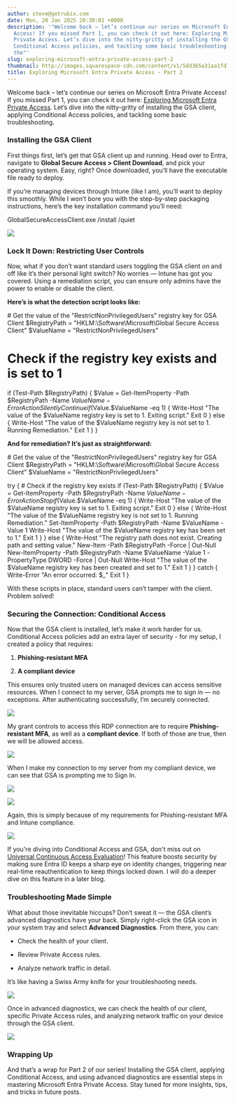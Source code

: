 ```yaml
---
author: steve@getrubix.com
date: Mon, 20 Jan 2025 20:30:01 +0000
description: '"Welcome back – let’s continue our series on Microsoft Entra Private
  Access! If you missed Part 1, you can check it out here: Exploring Microsoft Entra
  Private Access. Let’s dive into the nitty-gritty of installing the GSA client, applying
  Conditional Access policies, and tackling some basic troubleshooting.Installing
  the"'
slug: exploring-microsoft-entra-private-access-part-2
thumbnail: http://images.squarespace-cdn.com/content/v1/5dd365a31aa1fd743bc30b8e/1737404546350-LRXZWMDVXFSOMJQRMZVQ/Electric_Digital_Globe_Entra_Access_Blog.jpg
title: Exploring Microsoft Entra Private Access - Part 2
---
```


Welcome back – let’s continue our series on Microsoft Entra Private Access! If you missed Part 1, you can check it out here: [Exploring Microsoft Entra Private Access](https://www.getrubix.com/blog/exploring-microsoft-entra-private-access). Let’s dive into the nitty-gritty of installing the GSA client, applying Conditional Access policies, and tackling some basic troubleshooting.

### **Installing the GSA Client**

First things first, let’s get that GSA client up and running. Head over to Entra, navigate to **Global Secure Access > Client Download**, and pick your operating system. Easy, right? Once downloaded, you’ll have the executable file ready to deploy.

If you’re managing devices through Intune (like I am), you’ll want to deploy this smoothly. While I won’t bore you with the step-by-step packaging instructions, here’s the key installation command you’ll need:

GlobalSecureAccessClient.exe /install /quiet

![](https://getrubixsitecms.blob.core.windows.net/public-assets/content/v1/5dd365a31aa1fd743bc30b8e/fb911675-13c5-4947-8755-6b621604a760/epa_part2_1.png)

### **Lock It Down: Restricting User Controls**

Now, what if you don’t want standard users toggling the GSA client on and off like it’s their personal light switch? No worries — Intune has got you covered. Using a remediation script, you can ensure only admins have the power to enable or disable the client.

**Here’s is what the detection script looks like:**

\# Get the value of the "RestrictNonPrivilegedUsers" registry key for GSA Client
$RegistryPath = "HKLM:\\Software\\Microsoft\\Global Secure Access Client"
$ValueName = "RestrictNonPrivilegedUsers"

# Check if the registry key exists and is set to 1
if (Test-Path $RegistryPath) {
    $Value = Get-ItemProperty -Path $RegistryPath -Name $ValueName -ErrorAction SilentlyContinue
    if ($Value.$ValueName -eq 1) {
        Write-Host "The value of the $ValueName registry key is set to 1. Exiting script."
        Exit 0
    } else {
        Write-Host "The value of the $ValueName registry key is not set to 1. Running Remediation."
        Exit 1
    }
}

**And for remediation? It’s just as straightforward:**

\# Get the value of the "RestrictNonPrivilegedUsers" registry key for GSA Client
$RegistryPath = "HKLM:\\Software\\Microsoft\\Global Secure Access Client"
$ValueName = "RestrictNonPrivilegedUsers"

try {
    # Check if the registry key exists
    if (Test-Path $RegistryPath) {
        $Value = Get-ItemProperty -Path $RegistryPath -Name $ValueName -ErrorAction Stop
        if ($Value.$ValueName -eq 1) {
            Write-Host "The value of the $ValueName registry key is set to 1. Exiting script."
            Exit 0
        } else {
            Write-Host "The value of the $ValueName registry key is not set to 1. Running Remediation."
            Set-ItemProperty -Path $RegistryPath -Name $ValueName -Value 1
            Write-Host "The value of the $ValueName registry key has been set to 1."
            Exit 1
        }
    } else {
        Write-Host "The registry path does not exist. Creating path and setting value."
        New-Item -Path $RegistryPath -Force | Out-Null
        New-ItemProperty -Path $RegistryPath -Name $ValueName -Value 1 -PropertyType DWORD -Force | Out-Null
        Write-Host "The value of the $ValueName registry key has been created and set to 1."
        Exit 1
    }
} catch {
    Write-Error "An error occurred: $\_"
    Exit 1
}

With these scripts in place, standard users can’t tamper with the client. Problem solved!

### **Securing the Connection: Conditional Access**

Now that the GSA client is installed, let’s make it work harder for us. Conditional Access policies add an extra layer of security - for my setup, I created a policy that requires:

1.  **Phishing-resistant MFA**
    
2.  **A compliant device**
    

This ensures only trusted users on managed devices can access sensitive resources. When I connect to my server, GSA prompts me to sign in — no exceptions. After authenticating successfully, I’m securely connected.

![](https://getrubixsitecms.blob.core.windows.net/public-assets/content/v1/5dd365a31aa1fd743bc30b8e/8f3bca22-6a6c-455a-b9f9-f9b11b166c8f/epa_part2_2.png)

My grant controls to access this RDP connection are to require **Phishing-resistant MFA**, as well as a **compliant device**. If both of those are true, then we will be allowed access.

![](https://getrubixsitecms.blob.core.windows.net/public-assets/content/v1/5dd365a31aa1fd743bc30b8e/07e304ad-071d-4610-9838-93421b6a9849/epa_part2_3.png)

When I make my connection to my server from my compliant device, we can see that GSA is prompting me to Sign In.

![](https://getrubixsitecms.blob.core.windows.net/public-assets/content/v1/5dd365a31aa1fd743bc30b8e/9fd922d5-5583-4f48-afc2-daacb50e5b4a/epa_part2_4.png)

![](https://getrubixsitecms.blob.core.windows.net/public-assets/content/v1/5dd365a31aa1fd743bc30b8e/d1685617-86cd-4a37-8926-1516233f9474/epa_part2_5.png)

Again, this is simply because of my requirements for Phishing-resistant MFA and Intune compliance.

![](https://getrubixsitecms.blob.core.windows.net/public-assets/content/v1/5dd365a31aa1fd743bc30b8e/c5215834-50b9-4e5f-a536-44695d61d58e/epa_part2_6.png)

If you're diving into Conditional Access and GSA, don't miss out on [Universal Continuous Access Evaluation](https://learn.microsoft.com/en-us/entra/global-secure-access/concept-universal-continuous-access-evaluation#benefits-of-universal-cae)! This feature boosts security by making sure Entra ID keeps a sharp eye on identity changes, triggering near real-time reauthentication to keep things locked down. I will do a deeper dive on this feature in a later blog.

### **Troubleshooting Made Simple**

What about those inevitable hiccups? Don’t sweat it — the GSA client’s advanced diagnostics have your back. Simply right-click the GSA icon in your system tray and select **Advanced Diagnostics**. From there, you can:

-   Check the health of your client.
    
-   Review Private Access rules.
    
-   Analyze network traffic in detail.
    

It’s like having a Swiss Army knife for your troubleshooting needs.

![](https://getrubixsitecms.blob.core.windows.net/public-assets/content/v1/5dd365a31aa1fd743bc30b8e/9b0ada97-8b65-4990-9aa2-0842c9962003/epa_part2_7.png)

Once in advanced diagnostics, we can check the health of our client, specific Private Access rules, and analyzing network traffic on your device through the GSA client.

![](https://getrubixsitecms.blob.core.windows.net/public-assets/content/v1/5dd365a31aa1fd743bc30b8e/cae75ab6-8a7b-4811-bb59-0da4872b4bd0/epa_part2_8.png)

### **Wrapping Up**

And that’s a wrap for Part 2 of our series! Installing the GSA client, applying Conditional Access, and using advanced diagnostics are essential steps in mastering Microsoft Entra Private Access. Stay tuned for more insights, tips, and tricks in future posts.